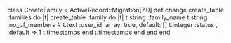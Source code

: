 class CreateFamily < ActiveRecord::Migration[7.0]
  def change
    create_table :families do |t|
    create_table :family do |t|
      t.string :family_name 
      t.string :no_of_members
      # t.text :user_id, array: true, default: []
      t.integer :status , :default => 1
      t.timestamps
     end
      t.timestamps
    end
  end
end
